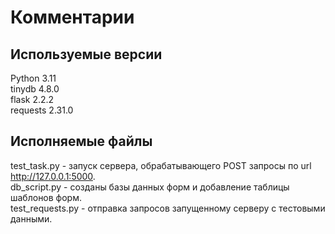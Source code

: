 # Комментарии
## Используемые версии
Python 3.11  
tinydb 4.8.0  
flask 2.2.2  
requests 2.31.0  
## Исполняемые файлы
test_task.py - запуск сервера, обрабатывающего POST запросы по url http://127.0.0.1:5000.  
db_script.py - созданы базы данных форм и добавление таблицы шаблонов форм.  
test_requests.py - отправка запросов запущенному серверу с тестовыми данными.  
